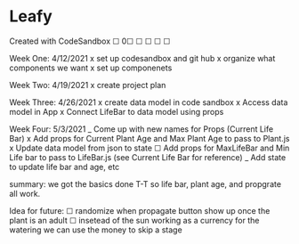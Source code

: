# Leafy

Created with CodeSandbox ☐ 0☐ ☐ ☐ ☐ ☐

Week One: 4/12/2021
x set up codesandbox and git hub
x organize what components we want
x set up componenets

Week Two: 4/19/2021
x create project plan

Week Three: 4/26/2021
x create data model in code sandbox
x Access data model in App
x Connect LifeBar to data model using props

Week Four: 5/3/2021
_ Come up with new names for Props (Current Life Bar)
x Add props for Current Plant Age and Max Plant Age to pass to Plant.js
x Update data model from json to state
☐ Add props for MaxLifeBar and Min Life bar to pass to LifeBar.js (see Current Life Bar for reference)
_ Add state to update life bar and age, etc

summary: we got the basics done T-T so life bar, plant age, and propgrate all work.

Idea for future:
☐ randomize when propagate button show up once the plant is an adult
☐ insetead of the sun working as a currency for the watering we can use the money to skip a stage
